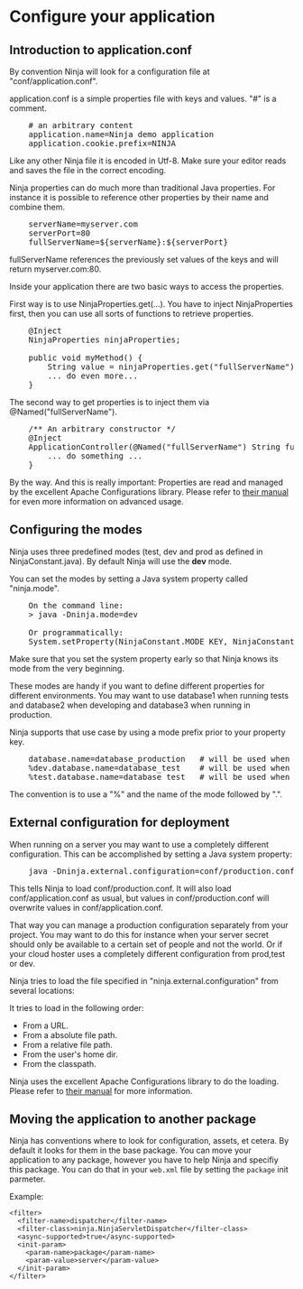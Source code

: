 Configure your application
==========================

Introduction to application.conf
--------------------------------

By convention Ninja will look for a configuration file at "conf/application.conf".

application.conf is a simple properties file with keys and values. "#" is a comment.

<pre class="prettyprint">
    # an arbitrary content
    application.name=Ninja demo application
    application.cookie.prefix=NINJA
</pre>

Like any other Ninja file it is encoded in Utf-8. Make sure your editor reads and
saves the file in the correct encoding. 

Ninja properties can do much more than traditional Java properties. For instance
it is possible to reference other properties by their name and combine them.

<pre class="prettyprint">
    serverName=myserver.com
    serverPort=80
    fullServerName=${serverName}:${serverPort}
</pre>
    
fullServerName references the previously set values of the keys and will return myserver.com:80.

Inside your application there are two basic ways to access the properties. 

First way is to use NinjaProperties.get(...). You have to inject NinjaProperties first, then you
can use all sorts of functions to retrieve properties.

<pre class="prettyprint">
    @Inject 
    NinjaProperties ninjaProperties;
    
    public void myMethod() {
        String value = ninjaProperties.get("fullServerName")
        ... do even more...
    }
</pre>

The second way to get properties is to inject them via @Named("fullServerName").

<pre class="prettyprint">
    /** An arbitrary constructor */
    @Inject
    ApplicationController(@Named("fullServerName") String fullServerName) {
        ... do something ...
    }
</pre>

By the way. And this is really important: Properties are read and managed by the excellent Apache Configurations library. Please
refer to [their manual](http://commons.apache.org/configuration/) for even more information on advanced usage.


Configuring the modes
---------------------

Ninja uses three predefined modes (test, dev and prod as defined in NinjaConstant.java). 
By default Ninja will use the **dev** mode.

You can set the
modes by setting a Java system property called "ninja.mode".

<pre class="prettyprint">
    On the command line:
    > java -Dninja.mode=dev
    
    Or programmatically:
    System.setProperty(NinjaConstant.MODE_KEY, NinjaConstant.MODE_DEV)
</pre>

Make sure that you set the system property early so that Ninja knows its mode from the very beginning.


These modes are handy if you want to define different properties for different environments.
You may want to use database1 when running tests and database2 when developing and database3
when running in production.

Ninja supports that use case by using a mode prefix prior to your property key.

<pre class="prettyprint">
    database.name=database_production   # will be used when no mode is set (or prod)
    %dev.database.name=database_test    # will be used when running in dev mode
    %test.database.name=database_test   # will be used when running in test mode
</pre>

The convention is to use a "%" and the name of the mode followed by ".".


External configuration for deployment
-------------------------------------

When running on a server you may want to use a completely different configuration.
This can be accomplished by setting a Java system property:

<pre class="prettyprint">
    java -Dninja.external.configuration=conf/production.conf
</pre>

This tells Ninja to load conf/production.conf. It will also load conf/application.conf as usual, 
but values in conf/production.conf will overwrite values in conf/application.conf.

That way you can manage a production configuration separately from
your project. You may want to do this for instance when your server secret should only
be available to a certain set of people and not the world. Or if your cloud hoster uses
a completely different configuration from prod,test or dev.

Ninja tries to load the file specified in "ninja.external.configuration" from several locations:

It tries to load in the following order:

* From a URL.
* From a absolute file path.
* From a relative file path.
* From the user's home dir.
* From the classpath.

Ninja uses the excellent Apache Configurations library to do the loading. Please refer to
[their manual](http://commons.apache.org/configuration/userguide/howto_filebased.html#Loading) for more information.


Moving the application to another package
-----------------------------------------

Ninja has conventions where to look for configuration, assets, et cetera. By default it looks for them
in the base package. You can move your application to any package, however you have to help Ninja and specifiy this package. You can do that in your ``web.xml`` file by setting the ``package`` init parmeter.

Example:

    <filter>
      <filter-name>dispatcher</filter-name>
      <filter-class>ninja.NinjaServletDispatcher</filter-class>
      <async-supported>true</async-supported>
      <init-param>
        <param-name>package</param-name>
        <param-value>server</param-value>
      </init-param>    
    </filter>
